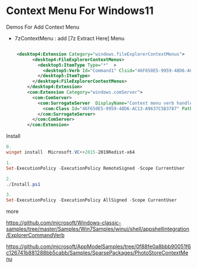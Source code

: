 # Context Menu For Windows11

Demos  For Add Context Menu

* 7zContextMenu : add [7z Extract Here] Menu




```xml

    <desktop4:Extension Category="windows.fileExplorerContextMenus">
          <desktop4:FileExplorerContextMenus>
            <desktop5:ItemType Type="*"  >
              <desktop5:Verb Id="Command1" Clsid="46F650E5-9959-48D6-AC13-A9637C5B3787" />
            </desktop5:ItemType>
          </desktop4:FileExplorerContextMenus>
        </desktop4:Extension>
        <com:Extension Category="windows.comServer">
          <com:ComServer>
            <com:SurrogateServer  DisplayName="Context menu verb handler">
              <com:Class Id="46F650E5-9959-48D6-AC13-A9637C5B3787" Path="7zContextMenu2\7zContextMenuHost.dll" ThreadingModel="STA"/>
            </com:SurrogateServer>
          </com:ComServer>
        </com:Extension>

```


Install

```powershell
0.
winget install  Microsoft.VC++2015-2019Redist-x64

1.
Set-ExecutionPolicy -ExecutionPolicy RemoteSigned -Scope CurrentUser

2.
./Install.ps1

3.
Set-ExecutionPolicy -ExecutionPolicy AllSigned -Scope CurrentUser

```

more

https://github.com/microsoft/Windows-classic-samples/tree/master/Samples/Win7Samples/winui/shell/appshellintegration/ExplorerCommandVerb

https://github.com/microsoft/AppModelSamples/tree/0f88fe0a8bbb90051f6c126741b881288bb5cabb/Samples/SparsePackages/PhotoStoreContextMenu
